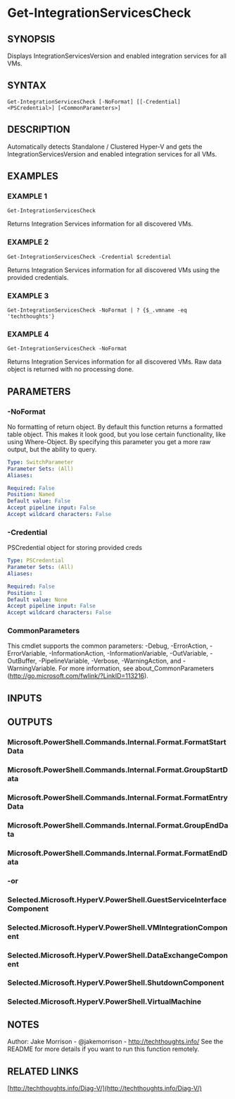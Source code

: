 ﻿---
external help file: Diag-V-help.xml
Module Name: Diag-V
online version: http://techthoughts.info/Diag-V/
schema: 2.0.0
---

# Get-IntegrationServicesCheck

## SYNOPSIS
Displays IntegrationServicesVersion and enabled integration services for all VMs.

## SYNTAX

```
Get-IntegrationServicesCheck [-NoFormat] [[-Credential] <PSCredential>] [<CommonParameters>]
```

## DESCRIPTION
Automatically detects Standalone / Clustered Hyper-V and gets the IntegrationServicesVersion and enabled integration services for all VMs.

## EXAMPLES

### EXAMPLE 1
```
Get-IntegrationServicesCheck
```

Returns Integration Services information for all discovered VMs.

### EXAMPLE 2
```
Get-IntegrationServicesCheck -Credential $credential
```

Returns Integration Services information for all discovered VMs using the provided credentials.

### EXAMPLE 3
```
Get-IntegrationServicesCheck -NoFormat | ? {$_.vmname -eq 'techthoughts'}
```

### EXAMPLE 4
```
Get-IntegrationServicesCheck -NoFormat
```

Returns Integration Services information for all discovered VMs.
Raw data object is returned with no processing done.

## PARAMETERS

### -NoFormat
No formatting of return object.
By default this function returns a formatted table object.
This makes it look good, but you lose certain functionality, like using Where-Object.
By specifying this parameter you get a more raw output, but the ability to query.

```yaml
Type: SwitchParameter
Parameter Sets: (All)
Aliases:

Required: False
Position: Named
Default value: False
Accept pipeline input: False
Accept wildcard characters: False
```

### -Credential
PSCredential object for storing provided creds

```yaml
Type: PSCredential
Parameter Sets: (All)
Aliases:

Required: False
Position: 1
Default value: None
Accept pipeline input: False
Accept wildcard characters: False
```

### CommonParameters
This cmdlet supports the common parameters: -Debug, -ErrorAction, -ErrorVariable, -InformationAction, -InformationVariable, -OutVariable, -OutBuffer, -PipelineVariable, -Verbose, -WarningAction, and -WarningVariable.
For more information, see about_CommonParameters (http://go.microsoft.com/fwlink/?LinkID=113216).

## INPUTS

## OUTPUTS

### Microsoft.PowerShell.Commands.Internal.Format.FormatStartData
### Microsoft.PowerShell.Commands.Internal.Format.GroupStartData
### Microsoft.PowerShell.Commands.Internal.Format.FormatEntryData
### Microsoft.PowerShell.Commands.Internal.Format.GroupEndData
### Microsoft.PowerShell.Commands.Internal.Format.FormatEndData
### -or
### Selected.Microsoft.HyperV.PowerShell.GuestServiceInterfaceComponent
### Selected.Microsoft.HyperV.PowerShell.VMIntegrationComponent
### Selected.Microsoft.HyperV.PowerShell.DataExchangeComponent
### Selected.Microsoft.HyperV.PowerShell.ShutdownComponent
### Selected.Microsoft.HyperV.PowerShell.VirtualMachine
## NOTES
Author: Jake Morrison - @jakemorrison - http://techthoughts.info/
See the README for more details if you want to run this function remotely.

## RELATED LINKS

[http://techthoughts.info/Diag-V/](http://techthoughts.info/Diag-V/)



